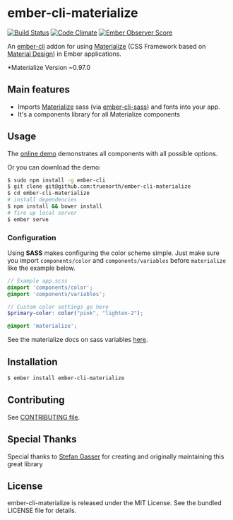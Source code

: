 # ember-cli-materialize

[![Build Status](https://travis-ci.org/truenorth/ember-cli-materialize.svg)](https://travis-ci.org/truenorth/ember-cli-materialize)
[![Code Climate](https://codeclimate.com/github/truenorth/ember-cli-materialize/badges/gpa.svg)](https://codeclimate.com/github/truenorth/ember-cli-materialize)
[![Ember Observer Score](http://emberobserver.com/badges/ember-cli-materialize.svg)](http://emberobserver.com/addons/ember-cli-materialize)

An [ember-cli](http://www.ember-cli.com) addon for using [Materialize](http://materializecss.com/) (CSS Framework based on [Material Design](http://www.google.com/design/spec/material-design/introduction.html)) in Ember applications.

*Materialize Version ~0.97.0

## Main features

* Imports [Materialize](http://materializecss.com/) sass (via [ember-cli-sass](https://www.npmjs.com/package/ember-cli-sass)) and fonts into your app.
* It's a components library for all Materialize components

## Usage
The [online demo](http://mike.works/ember-cli-materialize) demonstrates all components with all possible options.

Or you can download the demo:
```sh
$ sudo npm install -g ember-cli
$ git clone git@github.com:truenorth/ember-cli-materialize
$ cd ember-cli-materialize
# install dependencies
$ npm install && bower install
# fire up local server
$ ember serve
```

### Configuration
Using **SASS** makes configuring the color scheme simple. Just make sure you import `components/color` and `components/variables` before `materialize` like the example below.

```scss
// Example app.scss
@import 'components/color';
@import 'components/variables';

// Custom color settings go here
$primary-color: color("pink", "lighten-2");

@import 'materialize';
```
See the materialize docs on sass variables [here](http://materializecss.com/color.html).


## Installation

```sh
$ ember install ember-cli-materialize
```

## Contributing
See [CONTRIBUTING file](https://github.com/truenorth/ember-cli-materialize/tree/master/CONTRIBUTING.md).

## Special Thanks
Special thanks to [Stefan Gasser](https://github.com/sgasser) for creating and originally maintaining this great library

## License
ember-cli-materialize is released under the MIT License. See the bundled LICENSE file for
details.
